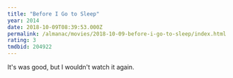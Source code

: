 ```yaml
---
title: "Before I Go to Sleep"
year: 2014
date: 2018-10-09T08:39:53.000Z
permalink: /almanac/movies/2018-10-09-before-i-go-to-sleep/index.html
rating: 3
tmdbid: 204922
---
```


It's was good, but I wouldn't watch it again.